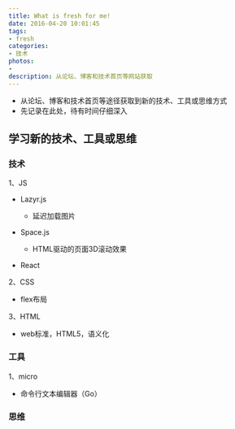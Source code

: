 ```yaml
---
title: What is fresh for me!
date: 2016-04-20 10:01:45
tags:
- fresh
categories:
- 技术
photos:
- 
description: 从论坛、博客和技术首页等网站获取
---
```


* 从论坛、博客和技术首页等途径获取到新的技术、工具或思维方式
* 先记录在此处，待有时间仔细深入

<!--more-->

## 学习新的技术、工具或思维

### 技术

1、JS

* Lazyr.js
    * 延迟加载图片

* Space.js
    * HTML驱动的页面3D滚动效果

* React

2、CSS
* flex布局

3、HTML
* web标准，HTML5，语义化

### 工具
1、micro
* 命令行文本编辑器（Go）


### 思维 